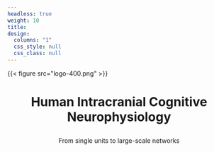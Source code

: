 ```yaml
---
headless: true
weight: 10
title:
design:
  columns: "1"
  css_style: null
  css_class: null
---
```

{{< figure src="logo-400.png" >}}


# <p align=center> Human Intracranial Cognitive Neurophysiology</p>
<p align=center>From single units to large-scale networks</p>
